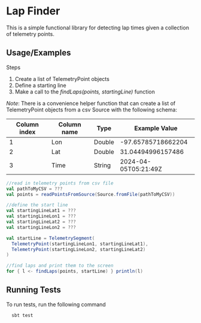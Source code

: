 # Lap Finder

This is a simple functional library for detecting lap times given a collection of telemetry points.


## Usage/Examples

Steps
1. Create a list of TelemetryPoint objects
2. Define a starting line
3. Make a call to the _findLaps(points, startingLine)_ function


*Note*: There is a convenience helper function that can create a list of TelemetryPoint objects from a csv Source 
with the following schema: 

| Column index | Column name | Type   | Example Value        
|--------------|-------------|--------|----------------------
 1             | Lon         | Double | -97.65785718662204   
 2             | Lat         | Double | 31.04494996157486    
 3             | Time        | String | 2024-04-05T05:21:49Z 
                 


```scala
//read in telemetry points from csv file
val pathToMyCSV = ???
val points = readPointsFromSource(Source.fromFile(pathToMyCSV))

//define the start line
val startingLineLat1 = ???
val startingLineLon1 = ???
val startingLineLat2 = ???
val startingLineLon2 = ???

val startLine = TelemetrySegment(
  TelemetryPoint(startingLineLon1, startingLineLat1), 
  TelemetryPoint(startingLineLon2, startingLineLat2)
)

//find laps and print them to the screen
for { l <- findLaps(points, startLine) } println(l)
```

## Running Tests

To run tests, run the following command

```bash
  sbt test
```
